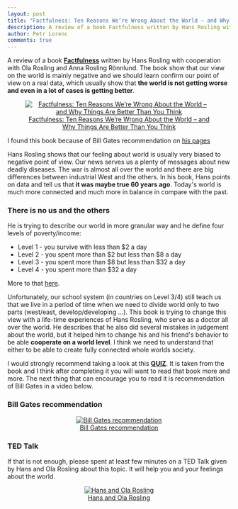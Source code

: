 ```yaml
---
layout: post
title: "Factfulness: Ten Reasons We’re Wrong About the World – and Why Things Are Better Than You Think (ENG)"
description: A review of a book Factfulness written by Hans Rosling with cooperation with Ola Rosling and Anna Rosling Rönnlund. The book show that our view on the world is mainly negative and we should learn confirm our point of view on a real data, which usually show that the world is not getting worse and even in a lot of cases is getting better.
author: Petr Lorenc
comments: true
---
```


A review of a book <a href="https://www.amazon.com/Factfulness-Reasons-World-Things-Better/dp/1250107814">**Factfulness**</a> written by Hans Rosling with cooperation with Ola Rosling and Anna Rosling Rönnlund. The book show that our view on the world is mainly negative and we should learn confirm our point of view on a real data, which usually show that **the world is not getting worse and even in a lot of cases is getting better**.


<figure class="image" align="middle">
  <a href="{{ site.baseurl }}/images/Books/factfulness.jpg" data-lightbox="Factfulness: Ten Reasons We’re Wrong About the World – and Why Things Are Better Than You Think" data-title="Factfulness: Ten Reasons We’re Wrong About the World – and Why Things Are Better Than You Think" data-lightbox="roadtrip">
    <img src="{{ site.baseurl }}/images/books/factfulness.jpg" alt="Factfulness: Ten Reasons We’re Wrong About the World – and Why Things Are Better Than You Think" title="Factfulness: Ten Reasons We’re Wrong About the World – and Why Things Are Better Than You Think"/>
    <figcaption>Factfulness: Ten Reasons We’re Wrong About the World – and Why Things Are Better Than You Think</figcaption>
  </a>
</figure>

I found this book because of Bill Gates recommendation on <a href="https://www.gatesnotes.com/Books/Factfulness">his pages</a>

Hans Rosling shows that our feeling about world is usually very biased to negative point of view. Our news serves us a plenty of messages about new deadly diseases. The war is almost all over the world and there are big differences between industrial West and the others. In his book, Hans points on data and tell us that **it was maybe true 60 years ago**. Today's world is much more connected and much more in balance in compare with the past. 

### There is no us and the others

He is trying to describe our world in more granular way and he define four levels of poverty/income:
   
   * Level 1 - you survive with less than $2 a day
   * Level 2 - you spent more than $2 but less than $8 a day
   * Level 3 - you spent more than $8 but less than $32 a day
   * Level 4 - you spent more than $32 a day

More to that <a href="https://www.gatesnotes.com/Books/Factfulness">here</a>.

Unfortunately, our school system (in countries on Level 3/4) still teach us that we live in a period of time when we need to divide world only to two parts (west/east, develop/developing ...). This book is trying to change this view with a life-time experiences of Hans Rosling, who serve as a doctor all over the world. He describes that he also did several mistakes in judgement about the world, but it helped him to change his and his friend's behavior to be able **cooperate on a world level**. I think we need to understand that either to be able to create fully connected whole worlds society.

I would strongly recommend taking a look at this <a href="https://www.news.com.au/technology/science/animals/are-you-smarter-than-a-chimpanzee/news-story/78cff7e2566918736df562807a79bfc3">**QUIZ**</a>. It is taken from the book and I think after completing it you will want to read that book more and more. The next thing that can encourage you to read it is recommendation of Bill Gates in a video below.

### Bill Gates recommendation

<figure class="image" align="middle">
  <a href="https://www.youtube.com/watch?v=5uooRe07mYM">
    <img src="{{ site.baseurl }}/images/Books/factfulness2.jpg" alt="Bill Gates recommendation" title="Bill Gates recommendation"/>
    <figcaption>Bill Gates recommendation</figcaption>
  </a>
</figure>


### TED Talk

If that is not enough, please spent at least few minutes on a TED Talk given by Hans and Ola Rosling about this topic. It will help you and your feelings about the world.


<figure class="image" align="middle">
  <a href="https://www.youtube.com/watch?v=Sm5xF-UYgdg">
    <img src="{{ site.baseurl }}/images/Books/factfulness3.jpg" alt="Hans and Ola Rosling" title="Hans and Ola Rosling"/>
    <figcaption>Hans and Ola Rosling</figcaption>
  </a>
</figure>





